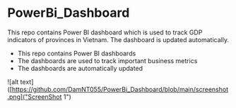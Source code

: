 # PowerBi_Dashboard
This repo contains Power BI dashboard which is used to track GDP indicators of provinces in Vietnam. The dashboard is updated automatically.
* This repo contains Power BI dashboards
* The dashboards are used to track important business metrics
* The dashboards are automatically updated
  
![alt text]([https://github.com/DamNT055/PowerBi_Dashboard/blob/main/screenshot.png]("ScreenShot 1")
